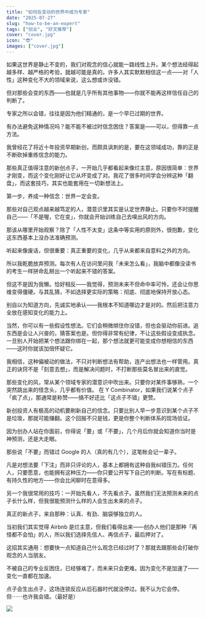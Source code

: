 ```yaml
---
title: "如何在变动的世界中成为专家"
date: "2025-07-27"
slug: "how-to-be-an-expert"
tags: ["创业", "好文推荐"]
cover: "cover.jpg"
icon: "😎"
images: ["cover.jpg"]
---
```

如果这世界是静止不变的，我们对观念的信心就能一路线性上升。某个想法经得起越多样、越严格的考验，就越可能是真的。许多人其实默默相信这一点——对「人性」这种变化不大的领域来说，这么想或许没错。



但对那些会变的东西——也就是几乎所有其他事物——你就不能再这样信任自己的判断了。



专家之所以会错，往往是因为他们精通的，是一个早已过期的世界。



有办法避免这种情况吗？能不能不被过时信念困住？答案是——可以，但得靠一点方法。



我曾经花了将近十年投资早期新创，而颇具讽刺的是，要在这领域成功，靠的正是不断砍掉重练信念的能力。



那些真正值得注意的新创点子，一开始几乎都看起来像烂主意，原因很简单：世界才刚变，而这个变化刚好让它从坏变成了对。我花了很多时间学会分辨这种「翻盘」，而这套技巧，其实也能套用在一切新想法上。



第一步，养成一种信念：世界一定会变。



那些对自己观点越来越笃定的人，潜意识里其实是认定世界静止。只要你不时提醒自己——「不是喔，它在变」，你就会开始训练自己去嗅出风的方向。



那该从哪里开始观察？除了「人性不太变」这条中等实用的原则外，很抱歉，变化这东西基本上没办法准确预测。



听起来像废话，但很重要：真正重要的变化，几乎从来都来自意料之外的方向。



所以我乾脆放弃预测。每次有人在访问里问我「未来怎么看」，我脑中都像没读书的考生一样拼命乱掰出一个听起来不错的答案。



但这不是因为我懒。恰好相反——我觉得，预测未来不但命中率可怜，还会让你思维变得僵硬。与其乱猜，不如选择更实际的策略：彻底、彻底地保持开放心态。



别自以为知道方向，先诚实地承认——我根本不知道哪边才是对的。然后把注意力全放在感知变化的能力上。



当然，你可以有一些假设性想法。它们会稍微绑住你没错，但也会驱动你前进。追东西是会让人兴奋的，猜答案也是。但你得非常有纪律，不让这些假设变成执念。
一旦别人开始把某个想法跟你绑在一起，那个想法就更可能变成你想相信的东西——这时你就该加倍怀疑它。



我相信，这种偏被动的做法，不只对判断想法有帮助，连产出想法也一样管用。真正的诀窍不是「刻意去想」，而是解决问题时，不打断那些莫名冒出来的直觉。



那些变化的风，常从某个领域专家的潜意识中吹出来。只要你对某件事够熟，一个突然跳出来的怪念头，几乎都有价值。
在 Y Combinator，如果我们说某个点子「疯了点」，那通常是称赞——搞不好还比「这点子不错」更赞。



新创投资人有极高的动机要刷新自己的信念。只要比别人早一步意识到某个点子不是垃圾，那就可能赚翻。这个回报不只是钱，更是你整个判断体系的现场验证。



因为创办人站在你面前，你得说「要」或「不要」，几个月后你就会知道你当时是神预测，还是大走眼。



那些说「不要」而错过 Google 的人（真的有几个），这笔帐会记一辈子。



凡是对想法要「下注」而非只评论的人，基本上都拥有这种自我纠错压力。任何人，只要愿意，也能拥有这种压力——你只要公开写下自己的判断。写在有标题、有持久性的地方——你会比闲聊时在意得多。



另一个我很常用的技巧：一开始先看人，不先看点子。虽然我们无法预测未来的点子长什么样，但我很能预测什么样的人会生出未来的点子。



真正的新点子，来自那种：认真、有劲、脑袋够独立的人。



当初我们其实觉得 Airbnb 是烂主意，但我们看得出来——创办人他们是那种「再怪都不会怕」的人，所以我们选择先信人、再信点子，最后押对了。



这招其实通用：想要快一点知道自己什么观念已经过时了？那就去跟那些会打破你观念的人当朋友。



不被自己的专业反困住，已经够难了，而未来只会更难。因为变化不是加速了——变化一直都在加速。



点子会生出点子，这场连锁反应从旧石器时代就没停过。我不认为它会停。
但⋯⋯也许我会错。（最好是）




![](https://prod-files-secure.s3.us-west-2.amazonaws.com/112d0858-5090-4d34-a606-b75eb8d65fd2/46476355-9cf3-4e99-9b7a-3531bc426380/1000202064.png?X-Amz-Algorithm=AWS4-HMAC-SHA256&X-Amz-Content-Sha256=UNSIGNED-PAYLOAD&X-Amz-Credential=ASIAZI2LB466U2IRTBFD%2F20250802%2Fus-west-2%2Fs3%2Faws4_request&X-Amz-Date=20250802T231413Z&X-Amz-Expires=3600&X-Amz-Security-Token=IQoJb3JpZ2luX2VjEOX%2F%2F%2F%2F%2F%2F%2F%2F%2F%2FwEaCXVzLXdlc3QtMiJHMEUCIBGm4Q3TIWbRT4JznCkxpGe%2BiE%2B5dhHAJr60%2FFRvY%2Bk7AiEAt9eIWHFs%2FYOD3sH7Fp%2FOxzZUorguCENs17II3YLL0HYq%2FwMIHRAAGgw2Mzc0MjMxODM4MDUiDHsIho2aG3g76aQi%2ByrcA5alV8pQoMFc7TuDOKGym0%2B7UXG5SkOxLI0fCv2LDAomOHQ6Wxi8EkaZ1oVsdZ9bfEd%2FYg9PWZRB3rq9ZoB1fJG5WWCiuGD6YDnB3JarY8qmQkgNQjrVe4H2iIfMk%2BVlSfDarLM4ht3TXgXykhXDKkQQxzS4MwkqIxQvA7L1y1dEYhwhTy%2FxasAPoE8LsHpOHT7qH7JKR8gvC%2FriG6qBdknmsvBa13XEad6uXSDWCYtVEvGz%2FwvjESUG6e%2FmcCuXf6z0%2BSKKFmKGl3j9rvLy%2BCSFxB%2BgSub1yMl2mXLIi%2BlodurarPzRROTTtmYINx4kSovwjs1t348xZfPiRo3q%2BKs0EVpfT%2FYPbuqpwOiRCkItt4j3q1nsln33Gdyp8Gl4X2G5FAkgxZlSrcN0azpW7bq4VE6ULQsdBNijT7iXKRS%2B%2BIoyY%2F0wKTVKsrmi%2B5oA702E321QZotbrNiSj6Xpcs8B48tqItceWN3aqblwM%2Bi0hPMfV%2Fxxob5y17SB5fz0uajpSGBFxuyrrZSzLA3GdF46oCjptovsnvxKn2TyAySs3G4JnFZx96%2FDYUG5PK9QDp%2BUNgsltm%2B39B1YFWiY9cqLJ8qfN8BkTp%2BNnEatjaY12CUowDWQi5EOfhSQMPLlucQGOqUBUXP0yJ%2Frbh%2BLzogpgQPoAApdvQQrUk9mGrg7XbPIH5nA7SPA4FwuOHOCIqh%2BOEyWQ1h9J51PrvjTg5BFpr9y4gnZ8v5aKSl%2F%2FVZDdYYOTOLTCQ4f6h5sbhKmPQP2dH115x9S3bL%2F6R9bzT5v1SZrwXOgGobmgl7DJjfKTqTAnVz60VD649w15btw2wtHLO1XGczIRPfQLSIJY7HfgN7OoeNdBeGT&X-Amz-Signature=e5de31ae52fa087826099a802c7e25972e15440396bb1f82b6407f521656ac73&X-Amz-SignedHeaders=host&x-amz-checksum-mode=ENABLED&x-id=GetObject)

